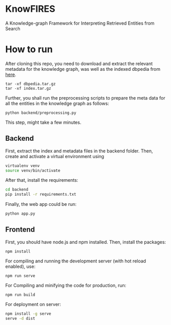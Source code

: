 # KnowFIRES
A Knowledge-graph Framework for Interpreting Retrieved Entities from Search
# How to run

After cloning this repo, you need to download and extract the relevant metadata for the knowledge graph, was well as the indexed dbpedia from [here](https://drive.google.com/drive/folders/1uBGISKdQhHDEfG6ma6HpccSYD8LOiEak?usp=share_link). 

```
tar -xf dbpedia.tar.gz
tar -xf index.tar.gz
```

Further, you shall run the preprocessing scripts to prepare the meta data for all the entities in the knowledge graph as follows:
```
python backend/preprocessing.py
```
This step, might take a few minutes.

## Backend
First, extract the index and metadata files in the backend folder. Then, create and activate a virtual environment using
```bash
virtualenv venv
source venv/bin/activate
```
After that, install the requirements:
```bash
cd backend
pip install -r requirements.txt
```

Finally, the web app could be run:
```bash
python app.py
```

## Frontend
First, you should have node.js and npm installed. Then, install the packages:
```
npm install
```
For compiling and running the development server (with hot reload enabled), use:
```
npm run serve
```

For Compiling and minifying the code for production, run:
```
npm run build
```

For deployment on server:
```bash
npm install -g serve
serve -d dist
```
